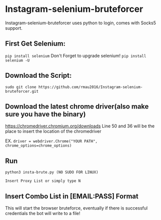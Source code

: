 # Instagram-selenium-bruteforcer
Instagram-selenium-bruteforcer uses python to login, comes with Socks5 support.

## First Get Selenium:
```pip install selenium```
Don't Forget to upgrade selenium!
```pip install selenium -U```
## Download the Script:
``` sudo git clone https://github.com/rmau2016/Instagram-selenium-bruteforcer.git ```
## Download the latest chrome driver(also make sure you have the binary)
https://chromedriver.chromium.org/downloads
Line 50 and 36 will be the place to insert the location of the chromedriver

EX. ```driver = webdriver.Chrome("YOUR PATH", chrome_options=chrome_options)```

## Run 
```python3 insta-brute.py (NO SUDO FOR LINUX)```

```Insert Proxy List or simply type N```

## Insert Combo List in [EMAIL:PASS] Format

This will start the browser bruteforce, eventually if there is successful credentials the bot will write to a file!





